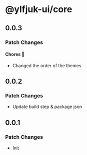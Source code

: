 # @ylfjuk-ui/core

## 0.0.3

### Patch Changes

#### Chores 🧹

- Changed the order of the themes

## 0.0.2

### Patch Changes

- Update build step & package json

## 0.0.1

### Patch Changes

- Init
